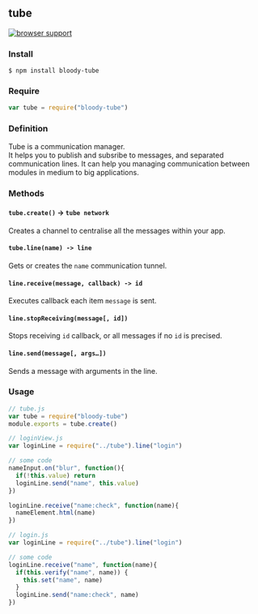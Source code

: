 ## tube

[![browser support](https://ci.testling.com/bloodyowl/tube.png)](https://ci.testling.com/bloodyowl/tube)

### Install 

```
$ npm install bloody-tube
```

### Require

```javascript
var tube = require("bloody-tube")
```

### Definition 

Tube is a communication manager.  
It helps you to publish and subsribe to messages, and separated communication lines. 
It can help you managing communication between modules in medium to big applications. 

### Methods

#### `tube.create()` -> `tube network`

Creates a channel to centralise all the messages within your app. 

#### `tube.line(name) -> line` 

Gets or creates the `name` communication tunnel. 

#### `line.receive(message, callback) -> id`

Executes callback each item `message` is sent. 

#### `line.stopReceiving(message[, id])`

Stops receiving `id` callback, or all messages if no `id` is precised. 

#### `line.send(message[, args…])`

Sends a message with arguments in the line. 

### Usage

```javascript
// tube.js
var tube = require("bloody-tube")
module.exports = tube.create()
```

```javascript
// loginView.js
var loginLine = require("../tube").line("login")

// some code
nameInput.on("blur", function(){
  if(!this.value) return
  loginLine.send("name", this.value)
})

loginLine.receive("name:check", function(name){
  nameElement.html(name)
})
```

```javascript
// login.js
var loginLine = require("../tube").line("login")

// some code
loginLine.receive("name", function(name){
  if(this.verify("name", name)) {
    this.set("name", name)
  }
  loginLine.send("name:check", name)
})
```

